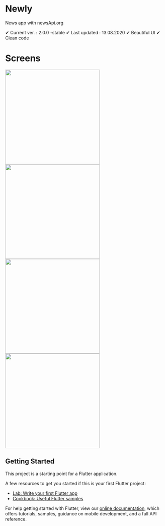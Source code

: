 # Newly
News app with newsApi.org

✔ Current ver. : 2.0.0 -stable
✔ Last updated : 13.08.2020
✔ Beautiful UI
✔ Clean code

# Screens
<img src="https://github.com/hemidvsmusayev/Newly/blob/master/assets/screens/1.jpg?raw=true" width="300"> <img src="https://github.com/hemidvsmusayev/Newly/blob/master/assets/screens/2.jpg?raw=true" width="300"> 
<img src="https://github.com/hemidvsmusayev/Newly/blob/master/assets/screens/3.jpg?raw=true" width="300"> <img src="https://github.com/hemidvsmusayev/Newly/blob/master/assets/screens/4.jpg?raw=true" width="300"> 


## Getting Started

This project is a starting point for a Flutter application.

A few resources to get you started if this is your first Flutter project:

- [Lab: Write your first Flutter app](https://flutter.dev/docs/get-started/codelab)
- [Cookbook: Useful Flutter samples](https://flutter.dev/docs/cookbook)

For help getting started with Flutter, view our
[online documentation](https://flutter.dev/docs), which offers tutorials,
samples, guidance on mobile development, and a full API reference.
